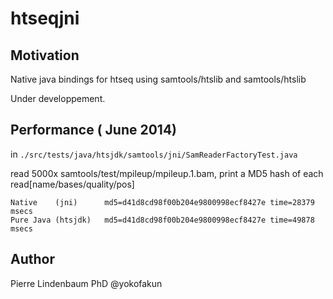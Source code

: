 htseqjni
========


## Motivation

Native java bindings for htseq using samtools/htslib and samtools/htslib 

Under developpement. 


## Performance ( June 2014) 

in `./src/tests/java/htsjdk/samtools/jni/SamReaderFactoryTest.java`

read 5000x samtools/test/mpileup/mpileup.1.bam, print a MD5 hash of each read[name/bases/quality/pos]

```
Native    (jni)      md5=d41d8cd98f00b204e9800998ecf8427e time=28379 msecs
Pure Java (htsjdk)   md5=d41d8cd98f00b204e9800998ecf8427e time=49878 msecs
```

## Author

Pierre Lindenbaum PhD @yokofakun

